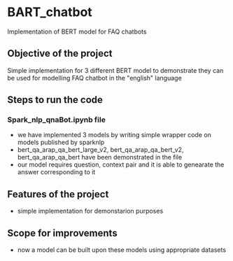 # BART_chatbot
Implementation of BERT model for FAQ chatbots

## Objective of the project
Simple implementation for 3 different BERT model to demonstrate they can be used for modelling FAQ chatbot in the "english" language

## Steps to run the code

### Spark_nlp_qnaBot.ipynb file
+ we have implemented 3 models by writing simple wrapper code on models published by sparknlp
+ bert_qa_arap_qa_bert_large_v2, bert_qa_arap_qa_bert_v2, bert_qa_arap_qa_bert have been demonstrated in the file
+ our model requires question, context pair and it is able to genearate the answer corresponding to it

## Features of the project
+ simple implementation for demonstarion purposes

## Scope for improvements
+ now a model can be built upon these models using appropriate datasets
